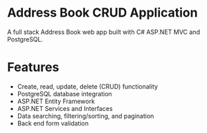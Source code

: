 # Address Book CRUD Application
A full stack Address Book web app built with C# ASP.NET MVC and PostgreSQL.

# Features
- Create, read, update, delete (CRUD) functionality
- PostgreSQL database integration
- ASP.NET Entity Framework
- ASP.NET Services and Interfaces
- Data searching, filtering/sorting, and pagination
- Back end form validation
